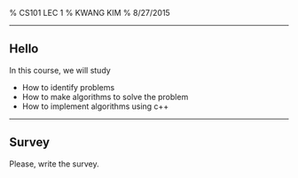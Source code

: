 % CS101 LEC 1
% KWANG KIM
% 8/27/2015

--------

## Hello

In this course, we will study

- How to identify problems
- How to make algorithms to solve the problem
- How to implement algorithms using c++

--------

## Survey

Please, write the survey.


